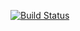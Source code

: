 [![Build Status](https://travis-ci.org/tanya9779/lab6.svg?branch=master)](https://travis-ci.org/tanya9779/lab6)
